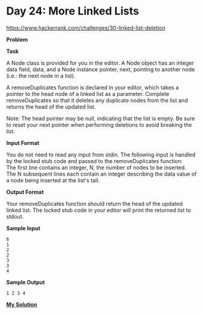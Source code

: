 # Day 24: More Linked Lists

https://www.hackerrank.com/challenges/30-linked-list-deletion

**Problem**

**Task**

A Node class is provided for you in the editor. A Node object has an integer data field, data, and a Node instance pointer, next, pointing to another node (i.e.: the next node in a list).  

A removeDuplicates function is declared in your editor, which takes a pointer to the head node of a linked list as a parameter. Complete removeDuplicates so that it deletes any duplicate nodes from the list and returns the head of the updated list.  

Note: The head pointer may be null, indicating that the list is empty. Be sure to reset your next pointer when performing deletions to avoid breaking the list.

**Input Format**

You do not need to read any input from stdin. The following input is handled by the locked stub code and passed to the removeDuplicates function:  
The first line contains an integer, N, the number of nodes to be inserted.  
The N subsequent lines each contain an integer describing the data value of a node being inserted at the list's tail.

**Output Format**

Your removeDuplicates function should return the head of the updated linked list. The locked stub code in your editor will print the returned list to stdout.

**Sample Input**

```
6
1
2
2
3
3
4
```

**Sample Output**

```
1 2 3 4 
```

[**My Solution**](answer.py)
